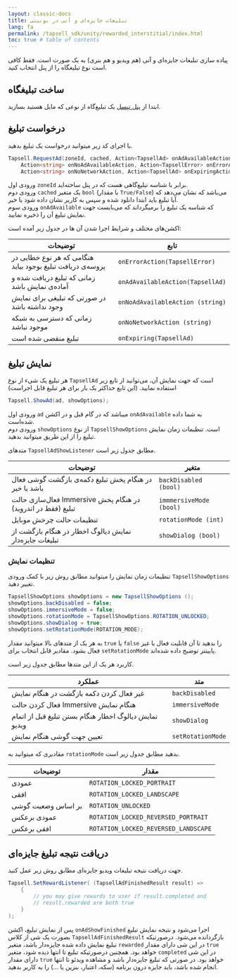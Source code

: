 ```yaml
---
layout: classic-docs
title: تبلیغات جایزه‌ای و آنی در یونیتی
lang: fa
permalink: /tapsell_sdk/unity/rewarded_interstitial/index.html
toc: true # table of contents
---
```


پیاده سازی تبلیغات جایزه‌ای و آنی (هم ویدیو‌ و هم بنری) به یک صورت است. فقط کافی است نوع تبلیغگاه را از پنل انتخاب کنید.


## ساخت تبلیغگاه
ابتدا از [پنل تپسل](https://dashboard.tapsell.ir/) یک تبلیغ‌گاه از نوعی که مایل هستید بسازید.


## درخواست تبلیغ
با اجرای کد زیر میتوانید درخواست یک تبلیغ بدهید.

```c#
Tapsell.RequestAd(zoneId, cached, Action<TapsellAd> onAdAvailableAction,
    Action<string> onNoAdAvailableAction, Action<TapsellError> onErrorAction,
    Action<string> onNoNetworkAction, Action<TapsellAd> onExpiringAction);
```

ورودی اول `zoneId` برابر با شناسه تبلیغ‌گاهی هست که در پنل ساخته‌اید.  
ورودی دوم `cached` یک متغیر `bool` (با مقدار `True/False`) می‌باشد که نشان می‌دهد که آیا تبلیغ باید ابتدا دانلود شده و سپس به کاربر نشان داده شود یا خیر.  
ورودی سوم `onAdAvailable` که شناسه یک تبلیغ را برمیگرداند که می‌بایست جهت نمایش تبلیغ آن را ذخیره نمایید.  
  
اکشن‌های مختلف و شرایط اجرا شدن آن ها در جدول زیر آمده است:

| توضیحات | تابع |
| - | - |
| هنگامی که هر نوع خطایی در پروسه‌ی دریافت تبلیغ بوجود بیاید | `onErrorAction(TapsellError)` |
| زمانی که تبلیغ دریافت شده و آماده‌ی نمایش باشد | `onAdAvailableAction(TapsellAd)` |
| در صورتی که تبلیغی برای نمایش وجود نداشته باشد | `onNoAdAvailableAction (string)` |
| زمانی که دسترسی به شبکه موجود نباشد | `onNoNetworkAction (string)` |
| تبلیغ منقضی شده است | `onExpiring(TapsellAd)` |


## نمایش تبلیغ

هر تبلیغ یک شیء از نوع `TapsellAd` است که جهت نمایش آن‌، می‌توانید از تابع زیر استفاده نمایید. (این تابع حداکثر یک بار برای هر تبلیغ قابل اجراست)


```c#
Tapsell.ShowAd(ad, showOptions);
```

ورودی اول `ad` میباشد که در گام قبل و در اکشن `onAdAvailable` به شما داده شده‌است.  
ورودی دوم `showOptions` از نوع `TapsellShowOptions` است. تنظیمات زمان نمایش تبلیغ را از این طریق میتوانید بدهید.  

متدهای `TapsellAdShowListener` مطابق جدول زیر است.

| توضیحات | متغیر |
| - | - |
| در هنگام پخش تبلیغ دکمه‌ی بازگشت گوشی فعال باشد یا خیر | `backDisabled (bool)` |
| فعال‌سازی حالت Immersive در هنگام پخش تبلیغ (فقط در اندروید) | `immmersiveMode (bool)` |
| تنظیمات حالت چرخش موبایل | `rotationMode (int)` |
| نمایش دیالوگ اخطار در هنگام بازگشت از تبلیغات جایزه‌دار | `showDialog (bool)` |


### تنظیمات نمایش
تنظیمات زمان نمایش را میتوانید مطابق روش زیر با کمک ورودی `TapsellShowOptions` تغییر دهید.
```java
TapsellShowOptions showOptions = new TapsellShowOptions ();
showOptions.backDisabled = false;
showOptions.immersiveMode = false;
showOptions.rotationMode = TapsellShowOptions.ROTATION_UNLOCKED;
showOptions.showDialog = true;
showOptions.setRotationMode(ROTATION_MODE);
```

به هر یک از متدهای بالا میتوانید مقدار `true` یا `false` را بدهید تا آن قابلیت فعال یا غیر فعال بشود. مقادیر قابل انتخاب برای `setRotationMode` پایینتر توضیح داده شده‌اند.  

کاربرد هر یک از این متدها مطابق جدول زیر است.

| عملکرد | متد |
| - | - |
| غیر فعال کردن دکمه بازگشت در هنگام نمایش | `backDisabled` |
| فعال کردن حالت Immersive هنگام نمایش | `immersiveMode` |
| نمایش دیالوگ اخطار هنگام بستن تبلیغ قبل از اتمام ویدیو | `showDialog` |
| تعیین جهت گوشی هنگام نمایش | `setRotationMode` |
  

مقادیری که میتوانید به `rotationMode` بدهید مطابق جدول زیر است.

| توضیحات | مقدار |
| - | - |
| عمودی | `ROTATION_LOCKED_PORTRAIT` |
| افقی | `ROTATION_LOCKED_LANDSCAPE` |
| بر اساس وضعیت گوشی | `ROTATION_UNLOCKED` |
| عمودی برعکس | `ROTATION_LOCKED_REVERSED_PORTRAIT` |
| افقی برعکس | `ROTATION_LOCKED_REVERSED_LANDSCAPE` |


## دریافت نتیجه تبلیغ جایزه‌ای
جهت دریافت نتیجه تبلیغات ویدیو جایزه‌ای مطابق روش زیر عمل کنید.
```c#
Tapsell.SetRewardListener( (TapsellAdFinishedResult result) => 
    {
		// you may give rewards to user if result.completed and
		// result.rewarded are both true
    }
);
```
پس از نمایش تبلیغ، اکشن `onAdShowFinished` اجرا می‌شود و نتیجه نمایش تبلیغ بصورت یک شی از کلاس `TapsellAdFinishedResult` بازگردانده می‌شود. درصورتیکه تبلیغ نمایش داده شده جایزه‌دار باشد، متغیر `rewarded` در این شی دارای مقدار `true` خواهد بود. همچنین درصورتیکه تبلیغ تا انتها دیده شود، متغیر `completed` در این شی دارای مقدار `true` خواهد بود. در صورتی که تبلیغ جایزه‌دار باشد و مشاهده ویدئو تا انتها انجام شده باشد، باید جایزه درون برنامه (سکه، اعتبار، بنزین یا …) را به کاربر بدهید.
